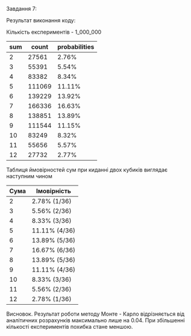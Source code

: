 Завдання 7:

Результат виконання коду:

Кількість експериментів - 1_000_000

|      sum      |       count        |   probabilities    
|---------------|--------------------|--------------------
|       2       |       27561        |      2.76%
|       3       |       55391        |      5.54%
|       4       |       83382        |      8.34%
|       5       |       111069       |      11.11%
|       6       |       139229       |      13.92%
|       7       |       166336       |      16.63%
|       8       |       138851       |      13.89%
|       9       |       111544       |      11.15%
|      10       |       83249        |      8.32%
|      11       |       55656        |      5.57%
|      12       |       27732        |      2.77%

Таблиця ймовірностей сум при киданні двох кубиків виглядає наступним чином

|  Сума    |	Імовірність 
|----------|-----------------
|   2	   |   2.78% (1/36)
|   3	   |   5.56% (2/36) 
|   4	   |   8.33% (3/36) 
|   5	   |   11.11% (4/36) 
|   6	   |   13.89% (5/36)
|   7	   |   16.67% (6/36) 
|   8	   |   13.89% (5/36) 
|   9	   |   11.11% (4/36) 
|   10	   |   8.33% (3/36) 
|   11	   |   5.56% (2/36)
|   12	   |   2.78% (1/36) 

Висновок. Результат роботи методу Монте - Карло відрізняється від аналітичних розрахунків максимально лише на 0.04. При збільшенні кількості експериментів похибка стане меншою.
